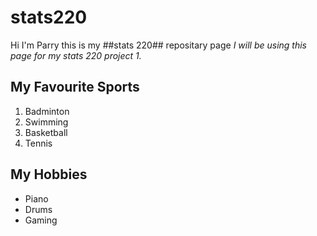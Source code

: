 # stats220

Hi I'm Parry this is my ##stats 220## repositary page
*I will be using this page for my stats 220 project 1.*

## My Favourite Sports

1. Badminton
2. Swimming
3. Basketball
4. Tennis

## My Hobbies
- Piano
- Drums
- Gaming

  
